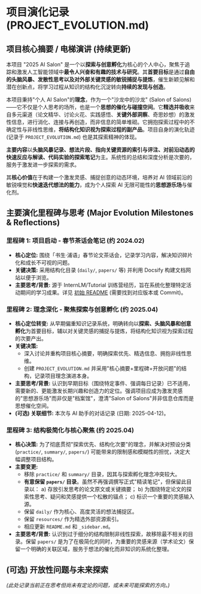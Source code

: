 # 项目演化记录 (PROJECT_EVOLUTION.md)

## 项目核心摘要 / 电梯演讲 (持续更新)

本项目 "2025 AI Salon" 是一个以**探索与创意孵化**为核心的个人中心，聚焦于追踪和激发人工智能领域中**最令人兴奋和有趣的技术与研究**。其**首要目标**是通过**自由的头脑风暴、发散性思考以及对外部关键灵感的敏锐捕捉与提炼**，催生新颖见解和潜在创新点，将学习过程从知识的结构化沉淀转向**持续的发现与创造**。

本项目秉持"个人 AI Salon"的**理念**，作为一个"沙龙中的沙龙" (Salon of Salons)——它不仅是个人思考的场所，也是一个**思想的催化与碰撞空间**。它**精选并吸收**来自多元渠道（论文精华、讨论火花、实践感悟、**关键外部洞察**、奇思妙想）的激发性信息，进行消化、连接与再创造，而非信息的简单堆砌。它拥抱探索过程中的不确定性与非线性思维，**将结构化知识视为探索过程的副产品**。项目自身的演化轨迹 (记录于 `PROJECT_EVOLUTION.md`) 也是其探索精神的体现。

**主要内容**以**头脑风暴记录、想法片段、指向关键资源的索引与评注、对前沿动态的快速反应与解读、代码实验的探索笔记**为主。系统性的总结和深度分析是次要的，服务于激发进一步探索的需求。

其**核心价值**在于构建一个激发灵感、捕捉创意的动态环境，培养对 AI 领域前沿的敏锐嗅觉和**快速迭代想法的能力**，成为个人探索 AI 无限可能性的**思想游乐场**与催化剂。

## 主要演化里程碑与思考 (Major Evolution Milestones & Reflections)

### 里程碑 1: 项目启动 - 春节茶话会笔记 (约 2024.02)
*   **核心定位:** 围绕「书生·浦语」春节论文茶话会，记录学习内容，解决知识碎片化和成长不可视的问题。
*   **关键决策:** 采用结构化目录 (`daily/`, `papers/` 等) 并利用 Docsify 构建文档网站以便于浏览。
*   **主要思考/背景:** 源于 InternLM/Tutorial 训练营经历，旨在系统化整理特定活动期间的学习成果。详见 [初始 README](./README.md) (需要找到对应版本或 Commit)。

### 里程碑 2: 理念深化 - 聚焦探索与创意孵化 (约 2025.04)
*   **核心定位转变:** 从早期偏重知识记录系统，明确转向以**探索、头脑风暴和创意孵化**为首要目标，辅以对关键灵感的捕捉与提炼，将结构化知识视为探索过程的次要产出。
*   **关键决策:**
    *   深入讨论并重构项目核心摘要，明确探索优先、精选信息、拥抱非线性思维。
    *   创建 `PROJECT_EVOLUTION.md` 并采用"核心摘要+里程碑+开放问题"的结构，记录项目理念演进本身。
*   **主要思考/背景:** 认识到早期目标（围绕特定事件、强调每日记录）已不适用，需要新的、更能激发长期兴趣和创造力的定位。强调项目应成为激发灵感的"思想游乐场"而非仅是"档案馆"，澄清"Salon of Salons"并非信息仓库而是思想催化空间。
*   **(可选) 关联细节:** 本次与 AI 助手的对话记录 (日期: 2025-04-12)。

### 里程碑 3: 结构极简化与核心聚焦 (约 2025.04)
*   **核心决策:** 为了彻底贯彻"探索优先、结构化次要"的理念，并解决对预设分类 (`practice/`, `summary/`, `papers/`) 可能带来的限制感和模糊性的担忧，决定大幅调整项目结构。
*   **主要变更:**
    *   移除 `practice/` 和 `summary/` 目录，因其与探索孵化理念冲突较大。
    *   **有意保留 `papers/` 目录**。虽然不再强调撰写正式"精读笔记"，但保留此目录以： a) 存放引发思考的论文原文或关键摘要； b) 为围绕特定论文的探索性思考、疑问和灵感提供一个松散的锚点； c) 标识一个重要的灵感输入源。
    *   保留 `daily/` 作为核心、高度灵活的想法捕捉区。
    *   保留 `resources/` 作为精选外部资源索引。
    *   相应更新 `README.md` 和 `_sidebar.md`。
*   **主要思考/背景:** 认识到过于细分的结构限制非线性探索，故移除最不相关的目录。保留 `papers/` 是为了在极简化的同时，为重要的灵感来源（学术论文）保留一个明确的关联区域，服务于想法的催化而非知识的系统化整理。

## (可选) 开放性问题与未来探索

*(此处记录当前正在思考但尚未有定论的问题，或未来可能探索的方向。)* 